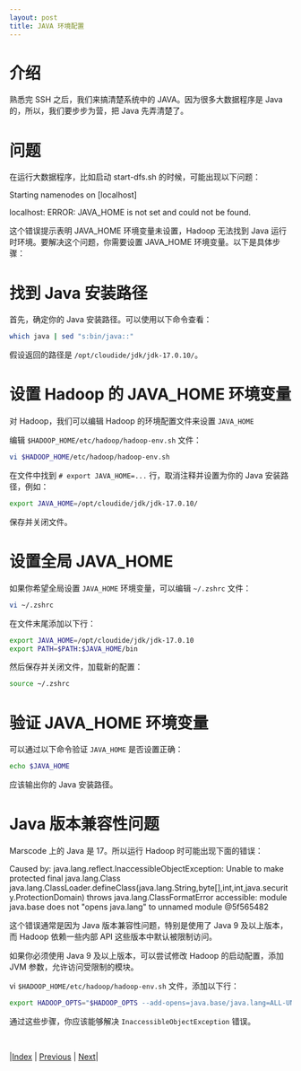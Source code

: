 ```yaml
---
layout: post
title: JAVA 环境配置
---
```


# 介绍

熟悉完 SSH 之后，我们来搞清楚系统中的 JAVA。因为很多大数据程序是 Java 的，所以，我们要步步为营，把 Java 先弄清楚了。

# 问题

在运行大数据程序，比如启动 start-dfs.sh 的时候，可能出现以下问题：

Starting namenodes on [localhost]

localhost: ERROR: JAVA_HOME is not set and could not be found.

这个错误提示表明 JAVA_HOME 环境变量未设置，Hadoop 无法找到 Java 运行时环境。要解决这个问题，你需要设置 JAVA_HOME 环境变量。以下是具体步骤：

# 找到 Java 安装路径

首先，确定你的 Java 安装路径。可以使用以下命令查看：

```bash
which java | sed "s:bin/java::"
```

假设返回的路径是 `/opt/cloudide/jdk/jdk-17.0.10/`。

# 设置 Hadoop 的 JAVA_HOME 环境变量

对 Hadoop，我们可以编辑 Hadoop 的环境配置文件来设置 `JAVA_HOME`

编辑 `$HADOOP_HOME/etc/hadoop/hadoop-env.sh` 文件：

```bash
vi $HADOOP_HOME/etc/hadoop/hadoop-env.sh
```

在文件中找到 `# export JAVA_HOME=...` 行，取消注释并设置为你的 Java 安装路径，例如：

```bash
export JAVA_HOME=/opt/cloudide/jdk/jdk-17.0.10/
```

保存并关闭文件。

# 设置全局 JAVA_HOME

如果你希望全局设置 `JAVA_HOME` 环境变量，可以编辑 `~/.zshrc` 文件：

```bash
vi ~/.zshrc
```

在文件末尾添加以下行：

```bash
export JAVA_HOME=/opt/cloudide/jdk/jdk-17.0.10
export PATH=$PATH:$JAVA_HOME/bin
```

然后保存并关闭文件，加载新的配置：

```bash
source ~/.zshrc
```

# 验证 JAVA_HOME 环境变量

可以通过以下命令验证 `JAVA_HOME` 是否设置正确：

```bash
echo $JAVA_HOME
```

应该输出你的 Java 安装路径。

# Java 版本兼容性问题

Marscode 上的 Java 是 17。所以运行 Hadoop 时可能出现下面的错误：

Caused by: java.lang.reflect.InaccessibleObjectException: Unable to make protected final java.lang.Class java.lang.ClassLoader.defineClass(java.lang.String,byte[],int,int,java.security.ProtectionDomain) throws java.lang.ClassFormatError accessible: module java.base does not "opens java.lang" to unnamed module @5f565482

这个错误通常是因为 Java 版本兼容性问题，特别是使用了 Java 9 及以上版本，而 Hadoop 依赖一些内部 API 这些版本中默认被限制访问。

如果你必须使用 Java 9 及以上版本，可以尝试修改 Hadoop 的启动配置，添加 JVM 参数，允许访问受限制的模块。

vi `$HADOOP_HOME/etc/hadoop/hadoop-env.sh` 文件，添加以下行：

```bash
export HADOOP_OPTS="$HADOOP_OPTS --add-opens=java.base/java.lang=ALL-UNNAMED"
```

通过这些步骤，你应该能够解决 `InaccessibleObjectException` 错误。

<br/>

|[Index](../) | [Previous](1-ssh) | [Next](5-hadoop)|

